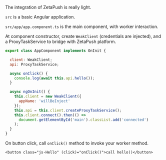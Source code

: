 The integration of ZetaPush is really light.

`src` is a basic Angular application.

`src/app/app.component.ts` is the main component, with worker interaction.

At component constructor, create `WeakClient` (credentials are injected), and a ProxyTaskService to bridge with ZetaPush platform.

```js
export class AppComponent implements OnInit {

  client: WeakClient;
  api: ProxyTaskService;

  async onClick() {
    console.log(await this.api.hello());
  }

  async ngOnInit() {
    this.client = new WeakClient({
      appName: 'willBeInject'
    });
    this.api = this.client.createProxyTaskService();
    this.client.connect().then(() =>
      document.getElementById('main').classList.add('connected')
    );
  }
}
```

On button click, call `onClick()` method to invoke your worker method.

`<button class="js-Hello" (click)="onClick()">call hello()</button>`